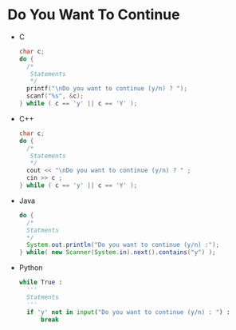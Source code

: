# Do You Want To Continue
+ C
  ```c
  char c;
  do {
    /*
     Statements
     */
    printf("\nDo you want to continue (y/n) ? ");
    scanf("%s", &c);
  } while ( c == 'y' || c == 'Y' );
  ```
+ C++
  ```cpp
  char c;
  do {
    /*
     Statements
     */
    cout << "\nDo you want to continue (y/n) ? " ;
    cin >> c ;
  } while ( c == 'y' || c == 'Y' );
  ```
+ Java
  ```java
  do {
    /*
    Statments
    */
    System.out.println("Do you want to continue (y/n) :");
  } while( new Scanner(System.in).next().contains("y") );
  ```

+ Python
  ```python
  while True :
  	'''
  	Statments
  	'''
  	if 'y' not in input("Do you want to continue (y/n) : ") :
  		break
  ```
